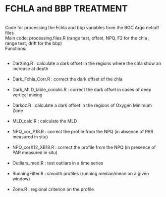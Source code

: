 # FCHLA and BBP TREATMENT
<br> Code for processing the Fchla and bbp variables from the BGC Argo netcdf files
<br> Main code: processing.files.R (range test, offset, NPQ, F2 for the chla ; range test, drift for the bbp) 
<br> Functions:
<ul type = "disc">
<br> <li> DarXing.R : calculate a dark offset in the regions where the chla show an increase at depth </li>
<br> <li> Dark_Fchla_Corr.R : correct the dark offset of the chla </li>
<br> <li> Dark_MLD_table_coriolis.R : correct the dark offset in cases of deep vertical mixing  </li>
<br> <li> Darkoz.R : calculate a dark offset in the regions of Oxygen Minimum Zone </li>
<br> <li> MLD_calc.R : calculate the MLD </li>
<br> <li> NPQ_cor_P18.R : correct the profile from the NPQ (in absence of PAR measured in situ) </li>
<br> <li> NPQ_corX12_XB18.R : correct the profile from the NPQ (in presence of PAR measured in situ) </li>
<br> <li> Outliars_med.R : test outliars in a time series </li>
<br> <li> RunningFilter.R : smooth profiles (running median/mean on a given window)  </li>
<br> <li> Zone.R : regional criterion on the profile </li>
  </ul>








